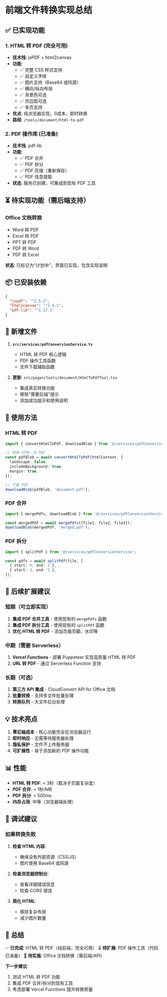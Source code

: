 # 前端文件转换实现总结

## ✅ 已实现功能

### 1. HTML 转 PDF (完全可用)
- **技术栈**: jsPDF + html2canvas
- **功能**:
  - ✅ 完整 CSS 样式支持
  - ✅ 自定义字体
  - ✅ 图片支持（Base64 或同源）
  - ✅ 横向/纵向布局
  - ✅ 背景色可选
  - ✅ 页边距可选
  - ✅ 多页支持
- **优点**: 纯浏览器实现，0成本，即时转换
- **路径**: `/tools/document/html-to-pdf`

### 2. PDF 操作库 (已准备)
- **技术栈**: pdf-lib
- **功能**:
  - ✅ PDF 合并
  - ✅ PDF 拆分
  - ✅ PDF 压缩（重新保存）
  - ✅ PDF 信息提取
- **状态**: 服务已创建，可集成到现有 PDF 工具

## ⏳ 待实现功能（需后端支持）

### Office 文档转换
- Word 转 PDF
- Excel 转 PDF
- PPT 转 PDF
- PDF 转 Word
- PDF 转 Excel

**状态**: 已标记为"计划中"，界面已实现，包含实现说明

## 📦 已安装依赖

```json
{
  "jspdf": "^2.5.2",
  "html2canvas": "^1.4.1",
  "pdf-lib": "^1.17.1"
}
```

## 📁 新增文件

1. **`src/services/pdfConversionService.ts`**
   - HTML 转 PDF 核心逻辑
   - PDF 操作工具函数
   - 文件下载辅助函数

2. **更新**: `src/pages/tools/document/HtmlToPdfTool.tsx`
   - 集成真实转换功能
   - 移除"需要后端"提示
   - 添加成功提示和使用说明

## 🎯 使用方法

### HTML 转 PDF

```typescript
import { convertHtmlToPdf, downloadBlob } from '@/services/pdfConversionService';

// 转换 HTML 为 PDF
const pdfBlob = await convertHtmlToPdf(htmlContent, {
  landscape: false,
  includeBackground: true,
  margin: true,
});

// 下载 PDF
downloadBlob(pdfBlob, 'document.pdf');
```

### PDF 合并

```typescript
import { mergePdfs, downloadBlob } from '@/services/pdfConversionService';

const mergedPdf = await mergePdfs([file1, file2, file3]);
downloadBlob(mergedPdf, 'merged.pdf');
```

### PDF 拆分

```typescript
import { splitPdf } from '@/services/pdfConversionService';

const pdfs = await splitPdf(file, [
  { start: 0, end: 2 },
  { start: 3, end: 5 },
]);
```

## 🚀 后续扩展建议

### 短期（可立即实现）
1. **集成 PDF 合并工具** - 使用现有的 `mergePdfs` 函数
2. **集成 PDF 拆分工具** - 使用现有的 `splitPdf` 函数
3. **优化 HTML 转 PDF** - 添加页眉页脚、水印等

### 中期（需要 Serverless）
1. **Vercel Functions** - 部署 Puppeteer 实现高质量 HTML 转 PDF
2. **URL 转 PDF** - 通过 Serverless Function 支持

### 长期（可选）
1. **第三方 API 集成** - CloudConvert API for Office 文档
2. **批量转换** - 支持多文件批量处理
3. **转换队列** - 大文件后台处理

## 💡 技术亮点

1. **零后端成本** - 核心功能完全在浏览器运行
2. **即时响应** - 无需等待服务器处理
3. **隐私保护** - 文件不上传服务器
4. **可扩展性** - 易于添加新的 PDF 操作功能

## 📊 性能

- **HTML 转 PDF**: < 3秒（取决于页面复杂度）
- **PDF 合并**: < 1秒/MB
- **PDF 拆分**: < 500ms
- **内存占用**: 中等（浏览器端处理）

## 🔧 调试建议

### 如果转换失败

1. **检查 HTML 内容**:
   - 确保没有外部资源（CSS/JS）
   - 图片使用 Base64 或同源

2. **检查浏览器控制台**:
   - 查看详细错误信息
   - 检查 CORS 错误

3. **简化 HTML**:
   - 移除复杂布局
   - 减少图片数量

## 🎉 总结

✅ **已完成**: HTML 转 PDF（纯前端，完全可用）
⏳ **待扩展**: PDF 操作工具（代码已准备）
📝 **待实施**: Office 文档转换（需后端/API）

**下一步建议**: 
1. 测试 HTML 转 PDF 功能
2. 集成 PDF 合并/拆分到现有工具
3. 考虑部署 Vercel Functions 提升转换质量

